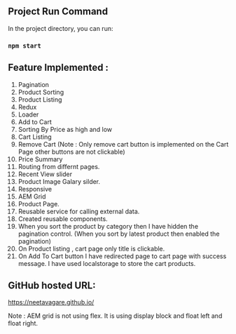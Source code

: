 ## Project Run Command

In the project directory, you can run:

### `npm start`

## Feature Implemented :

1. Pagination
2. Product Sorting
3. Product Listing
4. Redux
5. Loader
6. Add to Cart
7. Sorting By Price as high and low
7. Cart Listing
8. Remove Cart (Note : Only remove cart button is implemented on the Cart Page other buttons are not clickable)
9. Price Summary 
10. Routing from differnt pages.
11. Recent View slider
12. Product Image Galary silder.
13. Responsive 
14. AEM Grid
15. Product Page.
16. Reusable service for calling external data.
17. Created reusable components.
18. When you sort the product by category then I have hidden the pagination control. (When you sort by latest product then enabled the pagination)
19. On Product listing , cart page only title is clickable.
20. On Add To Cart button I have redirected page to cart page with success message. I have used localstorage to store the cart products. 

## GitHub hosted URL:

https://neetavagare.github.io/


Note : AEM grid is not using flex. It is using display block and float left and float right. 
